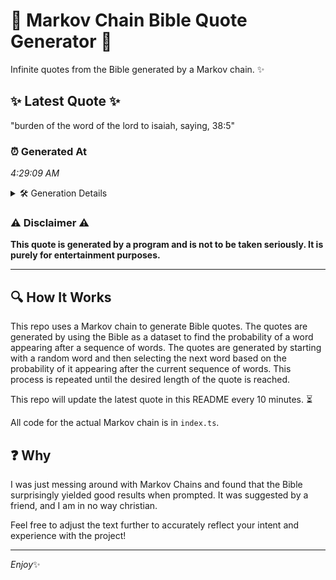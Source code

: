 # 📖 Markov Chain Bible Quote Generator 📖

Infinite quotes from the Bible generated by a Markov chain. ✨

## ✨ Latest Quote ✨
"burden of the word of the lord to isaiah, saying, 38:5"

### ⏰ Generated At
*4:29:09 AM*

<details>
    <summary>🛠️ Generation Details</summary>
    <p>
        <strong>🌱 Seed:</strong> burden<br>
        <strong>🔄 Iterations:</strong> 10<br>
        <strong>📜 Context History:</strong><br>[ burden ]: of<br>[ burden, of ]: the<br>[ burden, of, the ]: word<br>[ burden, of, the, word ]: of<br>[ burden, of, the, word, of ]: the<br>[ burden, of, the, word, of, the ]: lord<br>[ of, the, word, of, the, lord ]: to<br>[ the, word, of, the, lord, to ]: isaiah,<br>[ word, of, the, lord, to, isaiah, ]: saying,<br>[ of, the, lord, to, isaiah,, saying, ]: 38:5<br>
    </p>
</details>

### ⚠️ Disclaimer ⚠️
**This quote is generated by a program and is not to be taken seriously. It is purely for entertainment purposes.**

---

## 🔍 How It Works

This repo uses a Markov chain to generate Bible quotes. The quotes are generated by using the Bible as a dataset to find the probability of a word appearing after a sequence of words. The quotes are generated by starting with a random word and then selecting the next word based on the probability of it appearing after the current sequence of words. This process is repeated until the desired length of the quote is reached.

This repo will update the latest quote in this README every 10 minutes. ⏳

All code for the actual Markov chain is in `index.ts`.

## ❓ Why

I was just messing around with Markov Chains and found that the Bible surprisingly yielded good results when prompted. 
It was suggested by a friend, and I am in no way christian.

Feel free to adjust the text further to accurately reflect your intent and experience with the project!

---

*Enjoy*✨
